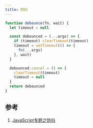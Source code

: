```yaml
---
title: 防抖
---
```


```js
function debounce(fn, wait) {
  let timeout = null

  const debounced = (...args) => {
    if (timeout) clearTimeout(timeout)
    timeout = setTimeout(() => {
      fn(...args)
    }, wait)
  }

  debounced.cancel = () => {
    clearTimeout(timeout)
    timeout = null
  }
  return debounced
}
```

## 参考

1. [JavaScript专题之防抖](https://juejin.cn/post/6844903480239325191)
